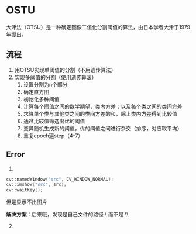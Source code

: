 # OSTU

大津法（OTSU）是一种确定图像二值化分割阈值的算法，由日本学者大津于1979年提出。

## 流程

1. 用OTSU实现单阈值的分割（不用遗传算法）
2. 实现多阈值的分割（使用遗传算法）
   1. 设置分割为n个部分
   2. 确定直方图
   3. 初始化多种阈值
   4. 计算每个阈值之间的数学期望，类内方差；以及每个类之间的类间方差
   5. 求算单个类与其他类之间的类间方差的和，除上类内方差得到比较值
   6. 通过比较值筛选出优的阈值
   7. 变异随机生成新的阈值，优的阈值之间进行杂交（排序，对应取平均）
   8. 重复epoch遍step（4-7）

## Error

1. 

   ```c++
   cv::namedWindow("src", CV_WINDOW_NORMAL);
   cv::imshow("src", src);
   cv::waitKey();
   ```

   但是显示不出图片

   **解决方案**：后来哦，发现是自己文件的路径 \ 而不是 \\\\

2. 

